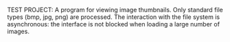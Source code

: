 TEST PROJECT: A program for viewing image thumbnails. 
Only standard file types (bmp, jpg, png) are processed. 
The interaction with the file system is asynchronous: the interface is not blocked when loading a large number of images.
